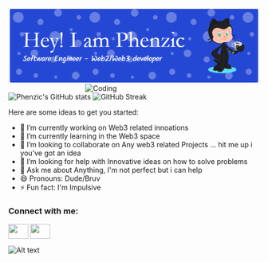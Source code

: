<img align="center" alt="Phenzic" width="1000" src="./github-header-image.png">
<!-- <img align="right" alt="Coding" width="350" src="https://media3.giphy.com/media/QpVUMRUJGokfqXyfa1/200.gif"> -->
<img align="right" alt="Coding" width="350" src="https://res.cloudinary.com/practicaldev/image/fetch/s--sNXjzc6P--/c_limit%2Cf_auto%2Cfl_progressive%2Cq_66%2Cw_880/https://media1.tenor.com/images/0c34272909ee2a4db5606a014082312b/tenor.gif%3Fitemid%3D15828752">

![Phenzic's GitHub stats](https://github-readme-stats.vercel.app/api?username=Julius170&show_icons=true&theme=radical)
![GitHub Streak](https://github-readme-streak-stats.herokuapp.com?user=Julius170&theme=dark&hide_border=true&background=360CDD&border=B8DDD9)


Here are some ideas to get you started:
- 🔭 I’m currently working on Web3 related innoations
- 🌱 I’m currently learning in the Web3 space
- 👯 I’m looking to collaborate on Any web3 related Projects ... hit me up i you've got an idea
- 🤔 I’m looking for help with Innovative ideas on how to solve problems
- 💬 Ask me about Anything, I'm not perfect but i can help 
- 😄 Pronouns: Dude/Bruv
- ⚡ Fun fact: I'm Impulsive 

<h3 align="left">Connect with me:</h3>
<p align="left">
<a href="https://twitter.com/JuliusAyoola1" target="blank"><img align="center" src="https://cdn.jsdelivr.net/npm/simple-icons@3.0.1/icons/twitter.svg" alt="" height="30" width="40" /></a>
<a href="https://www.linkedin.com/in/julius-ogungbola-a71810229/" target="blank"><img align="center" src="https://cdn.jsdelivr.net/npm/simple-icons@3.0.1/icons/linkedin.svg" alt="" height="30" width="40" /></a>
<!-- <a href="your link" target="blank"><img align="center" src="https://cdn.jsdelivr.net/npm/simple-icons@3.0.1/icons/instagram.svg" alt="" height="30" width="40" /></a>
<a href="your link" target="blank"><img align="center" src="https://cdn.jsdelivr.net/npm/simple-icons@3.0.1/icons/youtube.svg" alt="" height="30" width="40" /></a> -->
</p>

<!-- ![Alt text](https://spotify-recently-played-readme.vercel.app/api?user=ci89yzfcm6shulgfzc7kl7s4v) -->

<!-- ![Alt text](https://spotify-recently-played-readme.vercel.app/api?user=ci89yzfcm6shulgfzc7kl7s4v&count=1) -->

![Alt text](https://spotify-recently-played-readme.vercel.app/api?user=ci89yzfcm6shulgfzc7kl7s4v&unique={true|1|on|yes})
